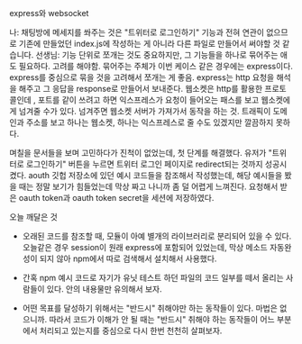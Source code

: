 express와 websocket

나: 채팅방에 메세지를 쏴주는 것은 "트위터로 로그인하기" 기능과 전혀 연관이 없으므로 기존에 만들었던 index.js에 작성하는 게 아니라 다른 파일로 만들어서 써야할 것 같습니다. 
선생님: 기능 단위로 쪼개는 것도 중요하지만, 그 기능들을 하나로 묶어주는 애도 필요하다. 고려를 해야함. 묶어주는 주체가 이번 케이스 같은 경우에는 express이다. express를 중심으로 묶을 것을 고려해서 쪼개는 게 좋음. 
express는 http 요청을 해석을 해주고 그 응답을 response로 만들어서 보내준다. 
웹소켓은 http를 활용한 프로토콜인데 , 포트를 같이 쓰려고 하면 익스프레스가 요청이 들어오는 패스를 보고 웹소켓에게 넘겨줄 수가 있다. 넘겨주면 웹소켓 서버가 가져가서 동작을 하는 것. 
트래픽이 도메인과 주소를 보고 하나는 웹소켓, 하나는 익스프레스로 줄 수도 있겠지만 깔끔하지 못하다. 

며칠을 문서들을 보며 고민하다가 진척이 없었는데, 첫 단계를 해결했다.
유저가 "트위터로 로그인하기" 버튼을 누르면 트위터 로그인 페이지로 redirect되는 것까지 성공시켰다. 
aouth 깃헙 저장소에 있던 예시 코드들을 참조해서 작성했는데, 해당 예시들을 봤을 때는 정말 보기가 힘들었는데 막상 짜고 나니까 좀 덜 어렵게 느껴진다. 요청해서 받은 oauth token과 oauth token secret을 세션에 저장하였다. 

오늘 깨달은 것 

- 오래된 코드를 참조할 때, 모듈이 아예 별개의 라이브러리로 분리되어 있을 수 있다. 오늘같은 경우 session이 원래 express에 포함되어 있었는데, 막상 메소드 자동완성이 되지 않아 npm에서 따로 검색해서 설치해서 사용했다.  

- 간혹 npm 예시 코드로 자기가 유닛 테스트 하던 파일의 코드 일부를 떼서 올리는 사람들이 있다. 안의 내용물만 유의해서 보자.  

- 어떤 목표를 달성하기 위해서는 "반드시" 취해야만 하는 동작들이 있다. 마법은 없으니까. 따라서 코드가 이해가 안 될 때는 "반드시" 취해야 하는 동작들이 어느 부분에서 처리되고 있는지를 중심으로 다시 한번 천천히 살펴보자. 
